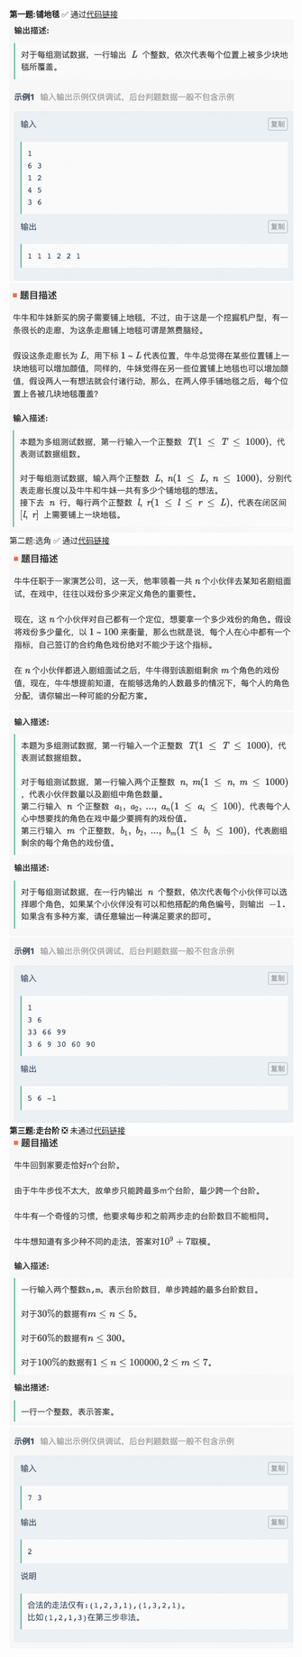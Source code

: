 **第一题:铺地毯**
✅ 通过[代码链接](铺地毯.cpp)
![](1.1.png)
![](1.2.png)
第二题:选角
✅ 通过[代码链接](选角.cpp)
![](2.1.png)
![](2.2.png)
![](2.3.png)
**第三题:走台阶**
❎  未通过[代码链接](选角.cpp)
![](3.1.png)
![](3.2.png)

